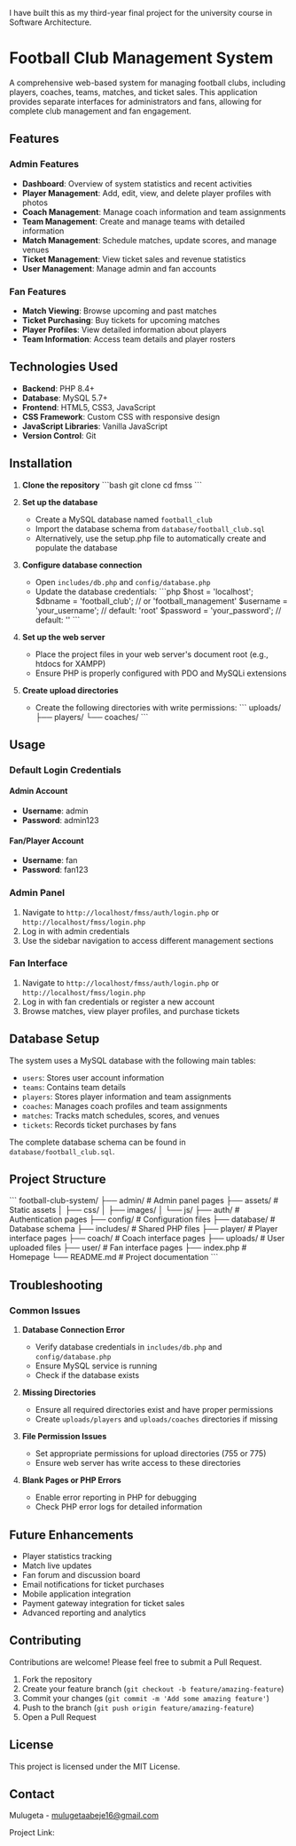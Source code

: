 I have built this as my third-year final project for the university course in Software Architecture.

# Football Club Management System
A comprehensive web-based system for managing football clubs, including players, coaches, teams, matches, and ticket sales. This application provides separate interfaces for administrators and fans, allowing for complete club management and fan engagement.

## Features

### Admin Features
- **Dashboard**: Overview of system statistics and recent activities
- **Player Management**: Add, edit, view, and delete player profiles with photos
- **Coach Management**: Manage coach information and team assignments
- **Team Management**: Create and manage teams with detailed information
- **Match Management**: Schedule matches, update scores, and manage venues
- **Ticket Management**: View ticket sales and revenue statistics
- **User Management**: Manage admin and fan accounts

### Fan Features
- **Match Viewing**: Browse upcoming and past matches
- **Ticket Purchasing**: Buy tickets for upcoming matches
- **Player Profiles**: View detailed information about players
- **Team Information**: Access team details and player rosters

## Technologies Used

- **Backend**: PHP 8.4+
- **Database**: MySQL 5.7+
- **Frontend**: HTML5, CSS3, JavaScript
- **CSS Framework**: Custom CSS with responsive design
- **JavaScript Libraries**: Vanilla JavaScript
- **Version Control**: Git

## Installation

1. **Clone the repository**
   \`\`\`bash
   git clone 
   cd fmss
   \`\`\`

2. **Set up the database**
   - Create a MySQL database named `football_club`
   - Import the database schema from `database/football_club.sql`
   - Alternatively, use the setup.php file to automatically create and populate the database

3. **Configure database connection**
   - Open `includes/db.php` and `config/database.php`
   - Update the database credentials:
     \`\`\`php
     $host = 'localhost';
     $dbname = 'football_club'; // or 'football_management'
     $username = 'your_username'; // default: 'root'
     $password = 'your_password'; // default: ''
     \`\`\`

4. **Set up the web server**
   - Place the project files in your web server's document root (e.g., htdocs for XAMPP)
   - Ensure PHP is properly configured with PDO and MySQLi extensions

5. **Create upload directories**
   - Create the following directories with write permissions:
     \`\`\`
     uploads/
     ├── players/
     └── coaches/
     \`\`\`

## Usage

### Default Login Credentials

#### Admin Account
- **Username**: admin
- **Password**: admin123

#### Fan/Player Account
- **Username**: fan
- **Password**: fan123

### Admin Panel

1. Navigate to `http://localhost/fmss/auth/login.php` or `http://localhost/fmss/login.php`
2. Log in with admin credentials
3. Use the sidebar navigation to access different management sections

### Fan Interface

1. Navigate to `http://localhost/fmss/auth/login.php` or `http://localhost/fmss/login.php`
2. Log in with fan credentials or register a new account
3. Browse matches, view player profiles, and purchase tickets

## Database Setup

The system uses a MySQL database with the following main tables:

- `users`: Stores user account information
- `teams`: Contains team details
- `players`: Stores player information and team assignments
- `coaches`: Manages coach profiles and team assignments
- `matches`: Tracks match schedules, scores, and venues
- `tickets`: Records ticket purchases by fans

The complete database schema can be found in `database/football_club.sql`.

## Project Structure

\`\`\`
football-club-system/
├── admin/                  # Admin panel pages
├── assets/                 # Static assets
│   ├── css/
│   ├── images/
│   └── js/
├── auth/                   # Authentication pages
├── config/                 # Configuration files
├── database/               # Database schema
├── includes/               # Shared PHP files
├── player/                 # Player interface pages
├── coach/                  # Coach interface pages
├── uploads/                # User uploaded files
├── user/                   # Fan interface pages
├── index.php               # Homepage
└── README.md               # Project documentation
\`\`\`

## Troubleshooting

### Common Issues

1. **Database Connection Error**
   - Verify database credentials in `includes/db.php` and `config/database.php`
   - Ensure MySQL service is running
   - Check if the database exists

2. **Missing Directories**
   - Ensure all required directories exist and have proper permissions
   - Create `uploads/players` and `uploads/coaches` directories if missing

3. **File Permission Issues**
   - Set appropriate permissions for upload directories (755 or 775)
   - Ensure web server has write access to these directories

4. **Blank Pages or PHP Errors**
   - Enable error reporting in PHP for debugging
   - Check PHP error logs for detailed information

## Future Enhancements

- Player statistics tracking
- Match live updates
- Fan forum and discussion board
- Email notifications for ticket purchases
- Mobile application integration
- Payment gateway integration for ticket sales
- Advanced reporting and analytics

## Contributing

Contributions are welcome! Please feel free to submit a Pull Request.

1. Fork the repository
2. Create your feature branch (`git checkout -b feature/amazing-feature`)
3. Commit your changes (`git commit -m 'Add some amazing feature'`)
4. Push to the branch (`git push origin feature/amazing-feature`)
5. Open a Pull Request

## License

This project is licensed under the MIT License.

## Contact

Mulugeta - mulugetaabeje16@gmail.com

Project Link: 
